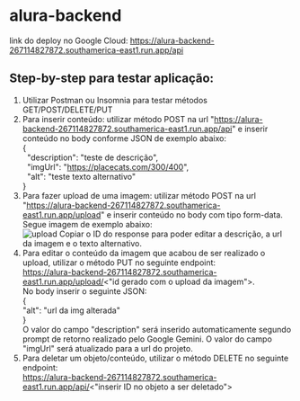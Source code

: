 # alura-backend

link do deploy no Google Cloud: https://alura-backend-267114827872.southamerica-east1.run.app/api

## Step-by-step para testar aplicação:  
1. Utilizar Postman ou Insomnia para testar métodos GET/POST/DELETE/PUT
2. Para inserir conteúdo: utilizar método POST na url "https://alura-backend-267114827872.southamerica-east1.run.app/api" e inserir conteúdo no body conforme JSON de exemplo abaixo:  
{  
&nbsp;&nbsp;"description": "teste de descrição",  
&nbsp;&nbsp;"imgUrl": "https://placecats.com/300/400",  
&nbsp;&nbsp;"alt": "teste texto alternativo"  
}  
3. Para fazer upload de uma imagem: utilizar método POST na url "https://alura-backend-267114827872.southamerica-east1.run.app/upload" e inserir conteúdo no body com tipo form-data. Segue imagem de exemplo abaixo:  
![upload](https://github.com/user-attachments/assets/9074b211-06b6-4f86-ba5e-9a2c4f9126d6)
Copiar o ID do response para poder editar a descrição, a url da imagem e o texto alternativo.  
4. Para editar o conteúdo da imagem que acabou de ser realizado o upload, utilizar o método PUT no seguinte endpoint:<br>https://alura-backend-267114827872.southamerica-east1.run.app/upload/<"id gerado com o upload da imagem">.<br>No body inserir o seguinte JSON:  
{  
    "alt": "url da img alterada"  
}   
O valor do campo "description" será inserido automaticamente segundo prompt de retorno realizado pelo Google Gemini. O valor do campo "imgUrl" será atualizado para a url do projeto.    
5. Para deletar um objeto/conteúdo, utilizar o método DELETE no seguinte endpoint:<br>https://alura-backend-267114827872.southamerica-east1.run.app/api/<"inserir ID no objeto a ser deletado">

